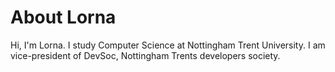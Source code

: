 <h1> About Lorna </h1>

Hi, I'm Lorna.
I study Computer Science at Nottingham Trent University. I am vice-president of DevSoc, Nottingham Trents developers society.
